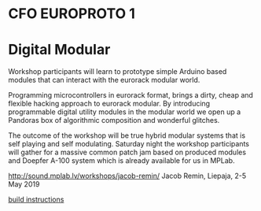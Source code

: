 # CFO EUROPROTO 1
# Digital Modular

Workshop participants will learn to prototype simple Arduino based modules that can interact with the eurorack modular world. 

Programming microcontrollers in eurorack format, brings a dirty, cheap and flexible hacking approach to eurorack modular. By introducing programmable digital utility modules in the modular world we open up a Pandoras box of algorithmic composition and wonderful glitches.

The outcome of the workshop will be true hybrid modular systems that is self playing and self modulating. Saturday night the workshop participants will gather for a massive common patch jam based on produced modules and  Doepfer A-100 system which is already available for us in MPLab.

http://sound.mplab.lv/workshops/jacob-remin/
Jacob Remin, Liepaja, 2-5 May 2019

[build instructions](https://github.com/jsr606/EUROPROTO/tree/master/SoundDays_MPlab/build_instructions)